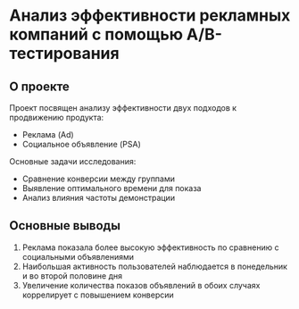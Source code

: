 # Анализ эффективности рекламных компаний с помощью A/B-тестирования

## О проекте
Проект посвящен анализу эффективности двух подходов к продвижению продукта:
- Реклама (Ad)
- Социальное объявление (PSA)

Основные задачи исследования:
- Сравнение конверсии между группами
- Выявление оптимального времени для показа
- Анализ влияния частоты демонстрации

## Основные выводы
1. Реклама показала более высокую эффективность по сравнению с социальными объявлениями
2. Наибольшая активность пользователей наблюдается в понедельник и во второй половине дня
3. Увеличение количества показов объявлений в обоих случаях коррелирует с повышением конверсии
